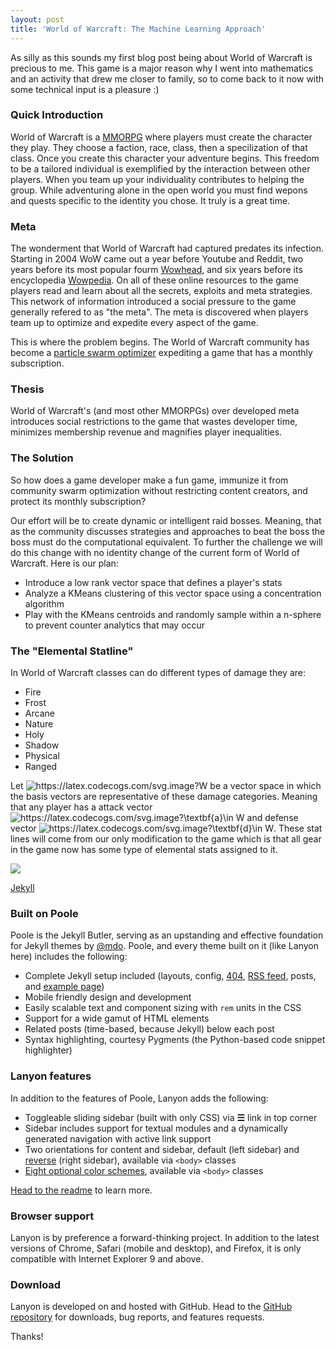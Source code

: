 ```yaml
---
layout: post
title: 'World of Warcraft: The Machine Learning Approach'
---
```


<style type="text/css">
    .centerImage
    {
        text-align:center;
        display:block;
    }
</style>


As silly as this sounds my first blog post being about World of Warcraft is precious to me. This game is a major reason why I went into mathematics and an activity that drew me closer to family, so to come back to it now with some technical input is a pleasure :)

### Quick Introduction

World of Warcraft is a [MMORPG](https://en.wikipedia.org/wiki/Massively_multiplayer_online_role-playing_game) where players must create the character they play. They choose a faction, race, class, then a specilization of that class. Once you create this character your adventure begins. This freedom to be a tailored individual is exemplified by the interaction between other players. When you team up your individuality contributes to helping the group. While adventuring alone in the open world you must find wepons and quests specific to the identity you chose. It truly is a great time. 

### Meta

The wonderment that World of Warcraft had captured predates its infection. Starting in 2004 WoW came out a year before Youtube and Reddit, two years before its most popular fourm [Wowhead](https://www.wowhead.com), and six years before its encyclopedia [Wowpedia](https://wowpedia.fandom.com). On all of these online resources to the game players read and learn about all the secrets, exploits and meta strategies. This network of information introduced a social pressure to the game generally refered to as "the meta". The meta is discovered when players team up to optimize and expedite every aspect of the game.

This is where the problem begins. The World of Warcraft community has become a [particle swarm optimizer](https://ieeexplore.ieee.org/abstract/document/488968?casa_token=cCQ89OABJjAAAAAA:o4BQOajwvtD5GOR983JxuTebVdruDvjvqlJTIsEw9KU_fm-dRA3Me7_b0z5XJPBICIGo7qmylQ) expediting a game that has a monthly subscription. 

### Thesis
World of Warcraft's (and most other MMORPGs) over developed meta introduces social restrictions to the game that wastes developer time, minimizes membership revenue and magnifies player inequalities.

### The Solution
So how does a game developer make a fun game, immunize it from community swarm optimization without restricting content creators, and protect its monthly subscription?

Our effort will be to create dynamic or intelligent raid bosses. Meaning, that as the community discusses strategies and approaches to beat the boss the boss must do the computational equivalent. To further the challenge we will do this change with no identity change of the current form of World of Warcraft. Here is our plan:
* Introduce a low rank vector space that defines a player's stats
* Analyze a KMeans clustering of this vector space using a concentration algorithm
* Play with the KMeans centroids and randomly sample within a n-sphere to prevent counter analytics that may occur

### The "Elemental Statline"

In World of Warcraft classes can do different types of damage they are:
* Fire
* Frost
* Arcane
* Nature
* Holy
* Shadow
* Physical
* Ranged

Let <img src="https://latex.codecogs.com/svg.image?W" title="https://latex.codecogs.com/svg.image?W" /> be a vector space in which the basis vectors are representative of these damage categories. Meaning that any player has a attack vector <img src="https://latex.codecogs.com/svg.image?\textbf{a}\in&space;W" title="https://latex.codecogs.com/svg.image?\textbf{a}\in W" /> and defense vector <img src="https://latex.codecogs.com/svg.image?\textbf{d}\in&space;W" title="https://latex.codecogs.com/svg.image?\textbf{d}\in W" />. These stat lines will come from our only modification to the game which is that all gear in the game now has some type of elemental stats assigned to it.


<img src="/unamed.png"/>

[Jekyll](http://jekyllrb.com)

### Built on Poole

Poole is the Jekyll Butler, serving as an upstanding and effective foundation for Jekyll themes by [@mdo](https://twitter.com/mdo). Poole, and every theme built on it (like Lanyon here) includes the following:

* Complete Jekyll setup included (layouts, config, [404](/404), [RSS feed](/atom.xml), posts, and [example page](/about))
* Mobile friendly design and development
* Easily scalable text and component sizing with `rem` units in the CSS
* Support for a wide gamut of HTML elements
* Related posts (time-based, because Jekyll) below each post
* Syntax highlighting, courtesy Pygments (the Python-based code snippet highlighter)

### Lanyon features

In addition to the features of Poole, Lanyon adds the following:

* Toggleable sliding sidebar (built with only CSS) via **☰** link in top corner
* Sidebar includes support for textual modules and a dynamically generated navigation with active link support
* Two orientations for content and sidebar, default (left sidebar) and [reverse](https://github.com/poole/lanyon#reverse-layout) (right sidebar), available via `<body>` classes
* [Eight optional color schemes](https://github.com/poole/lanyon#themes), available via `<body>` classes

[Head to the readme](https://github.com/poole/lanyon#readme) to learn more.

### Browser support

Lanyon is by preference a forward-thinking project. In addition to the latest versions of Chrome, Safari (mobile and desktop), and Firefox, it is only compatible with Internet Explorer 9 and above.

### Download

Lanyon is developed on and hosted with GitHub. Head to the <a href="https://github.com/poole/lanyon">GitHub repository</a> for downloads, bug reports, and features requests.

Thanks!
